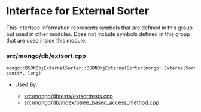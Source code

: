 
# Interface for External Sorter
This interface information represents symbols that are defined in this group but used in other modules.  Does not include symbols defined in this group that are used inside this module.

### src/mongo/db/extsort.cpp

<div></div>

    mongo::BSONObjExternalSorter::BSONObjExternalSorter(mongo::ExternalSortComparison const*, long)

- Used By:

    - [src/mongo/dbtests/extsorttests.cpp](../../../../tests/unit\_tests)
    - [src/mongo/db/index/btree\_based\_access\_method.cpp](../../../../queries/indexing)
